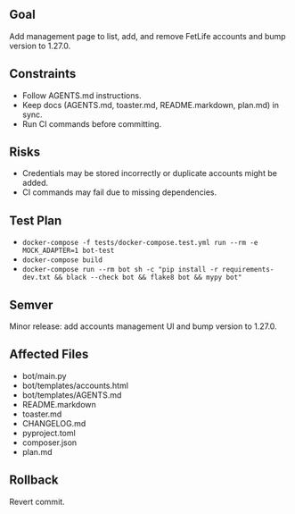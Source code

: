 ## Goal
Add management page to list, add, and remove FetLife accounts and bump version to 1.27.0.

## Constraints
- Follow AGENTS.md instructions.
- Keep docs (AGENTS.md, toaster.md, README.markdown, plan.md) in sync.
- Run CI commands before committing.

## Risks
- Credentials may be stored incorrectly or duplicate accounts might be added.
- CI commands may fail due to missing dependencies.

## Test Plan
- `docker-compose -f tests/docker-compose.test.yml run --rm -e MOCK_ADAPTER=1 bot-test`
- `docker-compose build`
- `docker-compose run --rm bot sh -c "pip install -r requirements-dev.txt && black --check bot && flake8 bot && mypy bot"`

## Semver
Minor release: add accounts management UI and bump version to 1.27.0.

## Affected Files
- bot/main.py
- bot/templates/accounts.html
- bot/templates/AGENTS.md
- README.markdown
- toaster.md
- CHANGELOG.md
- pyproject.toml
- composer.json
- plan.md

## Rollback
Revert commit.
